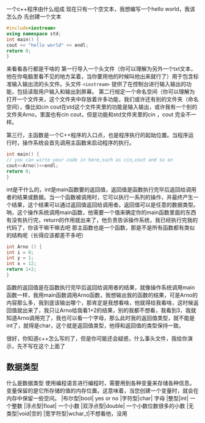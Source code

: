 一个c++程序由什么组成
现在只有一个空文本，我想编写一个hello world，我该怎么办
先创建一个文本
```c++
#include<iostream>
using namespace std;
int main() {
cout << "hello world" << endl;
return 0;
}
```
来看看各行都是干啥的
第一行导入一个头文件（你可以理解为另外一个txt文本，他在你电脑里看不见的地方呆着，当你要用他的时候叫他出来就行了）用于包含标准输入输出流的头文件。头文件 `<iostream>` 提供了在控制台进行输入输出的功能，包括读取用户输入和输出到屏幕。
第二行规定一个命名空间（你可以理解为打开一个文件夹，这个文件夹中存放着许多功能，我们或许还有别的文件夹（命名空间），像比如cin cout在std这个文件夹里的功能是输入输出，或许我有一个别的文件夹Arno，里面也有cin cout，但是功能和std文件夹里的cin ，cout 完全不一样。

第三行，主函数是一个C++程序的入口点，也是程序执行的起始位置。当程序运行时，操作系统会首先调用主函数来启动程序的执行。
```c++
int main() {
// you can wirte your code in here,such as cin,cout and so on
cout<<Arno()<<endl;
return 0;
}
```
int是干什么的，int是main函数要的返回值，返回值是函数执行完毕后返回给调用者的结果或数据。当一个函数被调用时，它可以执行一系列的操作，并最终产生一个结果，这个结果可以通过返回值返回给调用者。返回值可以是任意的数据类型。
呐，这个操作系统调用main函数，他需要一个值来确定你的main函数里面的东西有没有执行完，return的作用就出来了，他负责告诉操作系统，我已经执行完我的代码了，你该干嘛干嘛去吧
那主函数也是一个函数，那是不是所有函数都有类似的结构呢（长得应该都差不多吧）
```c++
int Arno () {
int i = 0;
int y = 1;
int x = 12;
return 1+2;
}
```
函数的返回值是在函数执行完毕后返回给调用者的结果，就像操作系统调用main函数一样，我用main函数调用Arno函数，我想输出我的函数的结果，可是Arno的内容那么多，我到底该输出哪个，那肯定是我想看啥，他就得给我看啥，这时候返回值就出来了，我只让Arno给我看1+2的结果，别的我都不想看，我看到3，我就知道Arno调用完了，我也可以看一个字母，那么此时我的返回值类型，就不能是int了，就得是char，这个就是返回值类型，他得和返回值的类型保持一致。

很好，你知道c++怎么写的了，但是你可能还会疑惑，什么事头文件，我给你演示，先不写在这个上面了


## 数据类型
什么是数据类型
使用编程语言进行编程时，需要用到各种变量来存储各种信息。变量保留的是它所存储的值的内存位置。这意味着，当您创建一个变量时，就会在内存中保留一些空间。
|布尔型|bool| yes or no
|字符型|char| 字母
|整型|int| 一个整数
|浮点型|float| 一个小数
|双浮点型|double| 一个小数位数很多的小数
|无类型|void|空的
|宽字符型|wchar_t|不想看他，没用